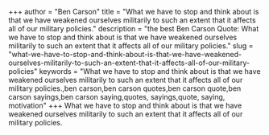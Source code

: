 +++
author = "Ben Carson"
title = "What we have to stop and think about is that we have weakened ourselves militarily to such an extent that it affects all of our military policies."
description = "the best Ben Carson Quote: What we have to stop and think about is that we have weakened ourselves militarily to such an extent that it affects all of our military policies."
slug = "what-we-have-to-stop-and-think-about-is-that-we-have-weakened-ourselves-militarily-to-such-an-extent-that-it-affects-all-of-our-military-policies"
keywords = "What we have to stop and think about is that we have weakened ourselves militarily to such an extent that it affects all of our military policies.,ben carson,ben carson quotes,ben carson quote,ben carson sayings,ben carson saying,quotes, sayings,quote, saying, motivation"
+++
What we have to stop and think about is that we have weakened ourselves militarily to such an extent that it affects all of our military policies.
